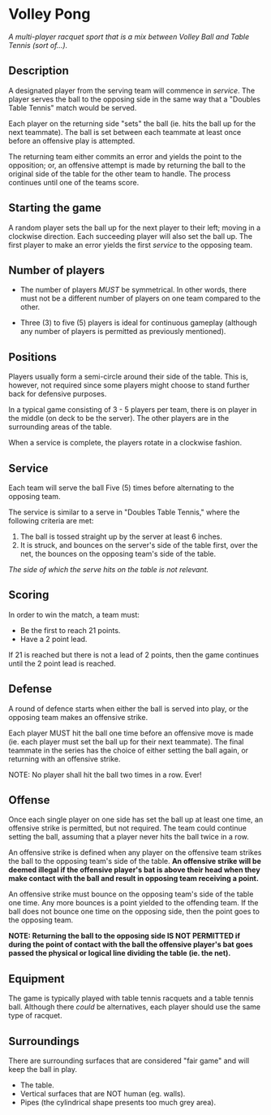 # Volley Pong

_A multi-player racquet sport that is a mix between Volley Ball and Table Tennis (sort of...)._

## Description

A designated player from the serving team will commence in _service_.  The player serves the ball to the opposing side in the same way that a "Doubles Table Tennis" match would be served. 

Each player on the returning side "sets" the ball (ie. hits the ball up for the next teammate).  The ball is set between each teammate at least once before an offensive play is attempted.

The returning team either commits an error and yields the point to the opposition; or, an offensive attempt is made by returning the ball to the original side of the table for the other team to handle.  The process continues until one of the teams score.

## Starting the game

A random player sets the ball up for the next player to their left; moving in a clockwise direction.  Each succeeding player will also set the ball up.  The first player to make an error yields the first _service_ to the opposing team.


## Number of players

* The number of players _MUST_ be symmetrical.  In other words, there must not be a different number of players on one team compared to the other.

* Three (3) to five (5) players is ideal for continuous gameplay (although any number of players is permitted as previously mentioned).


## Positions

Players usually form a semi-circle around their side of the table.  This is, however, not required since some players might choose to stand further back for defensive purposes.

In a typical game consisting of 3 - 5 players per team, there is on player in the middle (on deck to be the server).  The other players are in the surrounding areas of the table.

When a service is complete, the players rotate in a clockwise fashion.

## Service

Each team will serve the ball Five (5) times before alternating to the opposing team.

The service is similar to a serve in "Doubles Table Tennis," where the following criteria are met:

1. The ball is tossed straight up by the server at least 6 inches.
2. It is struck, and bounces on the server's side of the table first, over the net, the bounces on the opposing team's side of the table.

_The side of which the serve hits on the table is not relevant._

## Scoring

In order to win the match, a team must:
* Be the first to reach 21 points.
* Have a 2 point lead.

If 21 is reached but there is not a lead of 2 points, then the game continues until the 2 point lead is reached.

## Defense

A round of defence starts when either the ball is served into play, or the opposing team makes an offensive strike.

Each player MUST hit the ball one time before an offensive move is made (ie. each player must set the ball up for their next teammate).  The final teammate in the series has the choice of either setting the ball again, or returning with an offensive strike.

NOTE: No player shall hit the ball two times in a row.  Ever!

## Offense

Once each single player on one side has set the ball up at least one time, an offensive strike is permitted, but not required.  The team could continue setting the ball, assuming that a player never hits the ball twice in a row.

An offensive strike is defined when any player on the offensive team strikes the ball to the opposing team's side of the table. **An offensive strike will be deemed illegal if the offensive player's bat is above their head when they make contact with the ball and result in opposing team receiving a point.**

An offensive strike must bounce on the opposing team's side of the table one time.  Any more bounces is a point yielded to the offending team.  If the ball does not bounce one time on the opposing side, then the point goes to the opposing team.

**NOTE: Returning the ball to the opposing side IS NOT PERMITTED if during the point of contact with the ball the offensive player's bat goes passed the physical or logical line dividing the table (ie. the net).**

## Equipment
 
The game is typically played with table tennis racquets and a table tennis ball.  Although there _could_ be alternatives, each player should use the same type of racquet.

## Surroundings

There are surrounding surfaces that are considered "fair game" and will keep the ball in play.
* The table.
* Vertical surfaces that are NOT human (eg. walls).
* Pipes (the cylindrical shape presents too much grey area).
